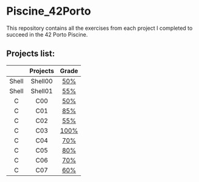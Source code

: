# Piscine_42Porto
This repository contains all the exercises from each project I completed to succeed in the 42 Porto Piscine.

 ## Projects list:
|          | Projects      | Grade         |
| :---:     | :--------------:| :----------:|
| Shell     | Shell00 | [50%](./Shell00) |
| Shell     | Shell01 |  [55%](./Shell01)  |
| C | C00   | [50%](./C00) | 
| C | C01 | [85%](./C01) | 
| C | C02 | [55%](./C02) | 
| C | C03 |  [100%](./C03) | 
| C | C04 |  [70%](./C04)| 
| C | C05 | [80%](./C05)| 
| C | C06 | [70%](./C06) | 
| C | C07 |  [60%](./C07)| 
